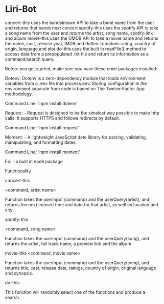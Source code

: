 # Liri-Bot

concert-this	uses the bandsintown API to take a band name from the user and returns that bands next concert
spotify-this	uses the spotify API to take a song name from the user and returns the artist, song name, spotify-link and album
movie-this	uses the OMDB API to take a movie name and returns the name, cast, release year, IMDB and Rotten Tomatoes rating, country of origin, language and plot
do-this	uses the built in readFile() method to access data from a prepopulated .txt file and return its information as a command/search query.

Before you get started, make sure you have these node packages installed:

Dotenv: Dotenv is a zero-dependency module that loads environment variables from a .env file into process.env. Storing configuration in the environment separate from code is based on The Twelve-Factor App methodology.

Command Line: 'npm install dotenv'

Request: - Request is designed to be the simplest way possible to make http calls. It supports HTTPS and follows redirects by default.

Command Line: 'npm install request'

Moment: - A lightweight JavaScript date library for parsing, validating, manipulating, and formatting dates.

Command Line: 'npm install moment'

Fs: - a built in node package


Functionality

concert-this

<command, artist name>

Function takes the userInput (command) and the userQuery(artist), and returns the next concert time and date for that artist, as well as location and city.

<See photos folder for examples on this working>


spotify-this

<command, song name>

Function takes the userInput (command) and the userQuery(song), and returns the artist, full track name, a preview link and the album.

<See photos folder for examples on this working>


movie-this <command, movie name>

Function takes the userInput (command) and the userQuery(song), and returns title, cast, release date, ratings, country of origin, original language and synopsis. 

<See photos folder for examples on this working>

do-this

This function will randomly select one of the functions and produce a search.